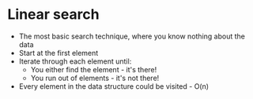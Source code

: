 # Linear search

* The most basic search technique, where you know nothing about the data
* Start at the first element
* Iterate through each element until:
    * You either find the element - it's there!
    * You run out of elements - it's not there!
* Every element in the data structure could be visited - O(n)
